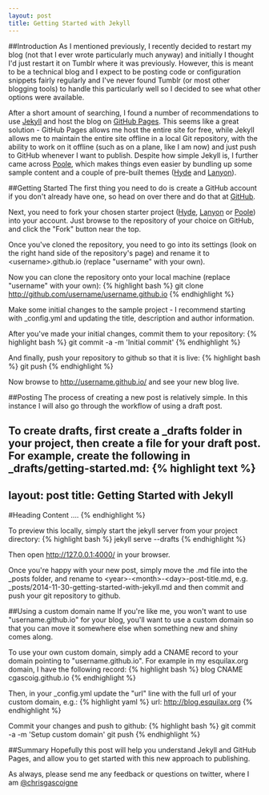 ```yaml
---
layout: post
title: Getting Started with Jekyll
---
```


##Introduction
As I mentioned previously, I recently decided to restart my blog (not that I ever wrote particularly much anyway) and initially I thought I'd just restart it on Tumblr where it was previously. However, this is meant to be a technical blog and I expect to be posting code or configuration snippets fairly regularly and I've never found Tumblr (or most other blogging tools) to handle this particularly well so I decided to see what other options were available. 

After a short amount of searching, I found a number of recommendations to use [Jekyll](http://jekyllrb.com) and host the blog on [GitHub Pages](http://pages.github.com). This seems like a great solution - GitHub Pages allows me host the entire site for free, while Jekyll allows me to maintain the entire site offline in a local Git repository, with the ability to work on it offline (such as on a plane, like I am now) and just push to GitHub whenever I want to publish. Despite how simple Jekyll is, I further came across [Poole](http://getpoole.com), which makes things even easier by bundling up some sample content and a couple of pre-built themes ([Hyde](http://hyde.getpoole.com) and [Lanyon](http://lanyon.getpoole.com)). 

##Getting Started
The first thing you need to do is create a GitHub account if you don't already have one, so head on over there and do that at [GitHub](http://github.com). 

Next, you need to fork your chosen starter project ([Hyde](https://github.com/poole/hyde), [Lanyon](https://github.com/poole/lanyon) or [Poole](https://github.com/poole/poole)) into your account. Just browse to the repository of your choice on GitHub, and click the "Fork" button near the top.

Once you've cloned the repository, you need to go into its settings (look on the right hand side of the repository's page) and rename it to \<username\>.github.io (replace "username" with your own).

Now you can clone the repository onto your local machine (replace "username" with your own):
{% highlight bash %}
git clone http://github.com/username/username.github.io
{% endhighlight %}

Make some initial changes to the sample project - I recommend starting with _config.yml and updating the title, description and author information.

After you've made your initial changes, commit them to your repository:
{% highlight bash %}
git commit -a -m 'Initial commit'
{% endhighlight %}

And finally, push your repository to github so that it is live:
{% highlight bash %}
git push
{% endhighlight %}

Now browse to http://username.github.io/ and see your new blog live.

##Posting
The process of creating a new post is relatively simple. In this instance I will also go through the workflow of using a draft post.

To create drafts, first create a _drafts folder in your project, then create a file for your draft post. For example, create the following in _drafts/getting-started.md:
{% highlight text %}
---
layout: post
title: Getting Started with Jekyll
---
#Heading
Content ....
{% endhighlight %}

To preview this locally, simply start the jekyll server from your project directory:
{% highlight bash %}
jekyll serve --drafts
{% endhighlight %}

Then open http://127.0.0.1:4000/ in your browser.

Once you're happy with your new post, simply move the .md file into the _posts folder, and rename to \<year\>-\<month\>-\<day\>-post-title.md, e.g. _posts/2014-11-30-getting-started-with-jekyll.md and then commit and push your git repository to github.


##Using a custom domain name
If you're like me, you won't want to use "username.github.io" for your blog, you'll want to use a custom domain so that you can move it somewhere else when something new and shiny comes along.

To use your own custom domain, simply add a CNAME record to your domain pointing to "username.github.io". For example in my esquilax.org domain, I have the following record:
{% highlight bash %}
blog	CNAME	cgascoig.github.io
{% endhighlight %}

Then, in your _config.yml update the "url" line with the full url of your custom domain, e.g.:
{% highlight yaml %}
url:              http://blog.esquilax.org
{% endhighlight %}

Commit your changes and push to github:
{% highlight bash %}
git commit -a -m 'Setup custom domain'
git push
{% endhighlight %}


##Summary
Hopefully this post will help you understand Jekyll and GitHub Pages, and allow you to get started with this new approach to publishing. 

As always, please send me any feedback or questions on twitter, where I am [@chrisgascoigne](http://twitter.com/chrisgascoigne)

